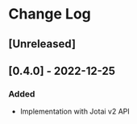 # Change Log

## [Unreleased]

## [0.4.0] - 2022-12-25
### Added
- Implementation with Jotai v2 API
